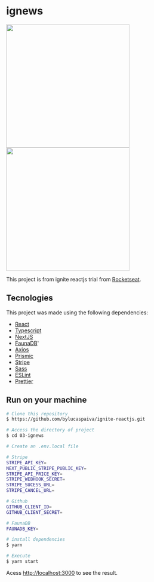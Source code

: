 # ignews

<div>
  <img src="https://user-images.githubusercontent.com/58491622/160709250-487a8522-13a7-48e7-9c53-e2b3efb1a694.png" width="330px"/>
  <img src="https://user-images.githubusercontent.com/58491622/160709255-40bc2cbe-2626-45a0-9f34-6cf0a2cbfd8e.png" width="330px"/>
</div>

This project is from ignite reactjs trial from [Rocketseat](https://github.com/Rocketseat).

## Tecnologies
This project was made using the following dependencies:

- [React](https://reactjs.org/)
- [Typescript](https://www.typescriptlang.org/)
- [NextJS](https://nextjs.org/)
- [FaunaDB](https://fauna.com/)'
- [Axios](https://github.com/axios/axios)
- [Prismic](https://prismic.io/)
- [Stripe](https://stripe.com/)
- [Sass](https://sass-lang.com/)
- [ESLint](https://eslint.org/)
- [Prettier](https://prettier.io/)

## Run on your machine

```bash
# Clone this repository
$ https://github.com/bylucaspaiva/ignite-reactjs.git
```

```bash
# Access the directory of project
$ cd 03-ignews
```

```bash
# Create an .env.local file

# Stripe
STRIPE_API_KEY=
NEXT_PUBLIC_STRIPE_PUBLIC_KEY=
STRIPE_API_PRICE_KEY=
STRIPE_WEBHOOK_SECRET=
STRIPE_SUCESS_URL=
STRIPE_CANCEL_URL=

# Github
GITHUB_CLIENT_ID=
GITHUB_CLIENT_SECRET=

# FaunaDB
FAUNADB_KEY=
```

```bash
# install dependencies
$ yarn
```

```bash
# Execute
$ yarn start
```

Acess <http://localhost:3000> to see the result.

